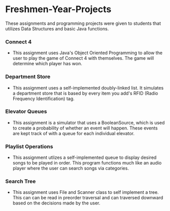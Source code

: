 # Freshmen-Year-Projects
These assignments and programming projects were given to students that utilizes Data Structures and basic Java functions.

### Connect 4
 - This assignment uses Java's Object Oriented Programming to allow the user to play the game of Connect 4 with themselves. The game will determine which player has won.
 
### Department Store
 -  This assignment uses a self-implemented doubly-linked list. It simulates a department store that is based by every item you add's RFID (Radio Frequency Identification) tag.
  
### Elevator Queues
 - This assignment is a simulator that uses a BooleanSource, which is used to create a probability of whether an event will happen. These events are kept track of with a queue for each individual elevator.
 
### Playlist Operations
 - This assignment utlizes a self-implemented queue to display desired songs to be played in order. This program functions much like an audio player where the user can search songs via categories.

### Search Tree
 - This assignment uses File and Scanner class to self implement a tree. This can can be read in preorder traversal and can traversed downward based on the decisions made by the user. 
